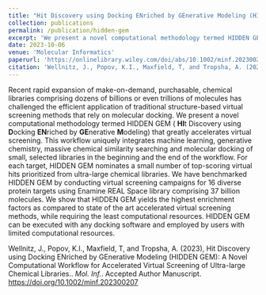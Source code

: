 ```yaml
---
title: "Hit Discovery using Docking ENriched by GEnerative Modeling (HIDDEN GEM): A Novel Computational Workflow for Accelerated Virtual Screening of Ultra-large Chemical Libraries"
collection: publications
permalink: /publication/hidden-gem
excerpt: 'We present a novel computational methodology termed HIDDEN GEM (<b>HI</b>t Discovery using <b>D</b>ocking <b>EN</b>riched by <b>GE</b>nerative <b>M</b>odeling) that greatly accelerates virtual screening. This workflow uniquely integrates machine learning, generative chemistry, massive chemical similarity searching and molecular docking of small, selected libraries in the beginning and the end of the workflow.'
date: 2023-10-06
venue: 'Molecular Informatics'
paperurl: 'https://onlinelibrary.wiley.com/doi/abs/10.1002/minf.202300207'
citation: 'Wellnitz, J., Popov, K.I., Maxfield, T, and Tropsha, A. (2023), Hit Discovery using Docking ENriched by GEnerative Modeling (HIDDEN GEM): A Novel Computational Workflow for Accelerated Virtual Screening of Ultra-large Chemical Libraries.. <i>Mol. Inf.</i>. Accepted Author Manuscript.'
---
```


Recent rapid expansion of make-on-demand, purchasable, chemical libraries comprising dozens of billions or even trillions of molecules has challenged the efficient application of traditional structure-based virtual screening methods that rely on molecular docking. We present a novel computational methodology termed HIDDEN GEM ( <b>HI</b>t Discovery using <b>D</b>ocking <b>EN</b>riched by <b>GE</b>nerative <b>M</b>odeling) that greatly accelerates virtual screening. This workflow uniquely integrates machine learning, generative chemistry, massive chemical similarity searching and molecular docking of small, selected libraries in the beginning and the end of the workflow. For each target, HIDDEN GEM nominates a small number of top-scoring virtual hits prioritized from ultra-large chemical libraries. We have benchmarked HIDDEN GEM by conducting virtual screening campaigns for 16 diverse protein targets using Enamine REAL Space library comprising 37 billion molecules. We show that HIDDEN GEM yields the highest enrichment factors as compared to state of the art accelerated virtual screening methods, while requiring the least computational resources. HIDDEN GEM can be executed with any docking software and employed by users with limited computational resources.

Wellnitz, J., Popov, K.I., Maxfield, T, and Tropsha, A. (2023), Hit Discovery using Docking ENriched by GEnerative Modeling (HIDDEN GEM): A Novel Computational Workflow for Accelerated Virtual Screening of Ultra-large Chemical Libraries.. <i>Mol. Inf.</i>. Accepted Author Manuscript. https://doi.org/10.1002/minf.202300207